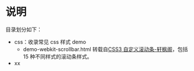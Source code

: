 # 说明

目录划分如下：

-   css：收录常见 css 样式 demo
    -   demo-webkit-scrollbar.html 转载自[CSS3 自定义滚动条-轩枫阁](https://www.xuanfengge.com/demo/201311/scroll/css3-scroll.html)，包括 15 种不同样式的滚动条样式。
-   xx
